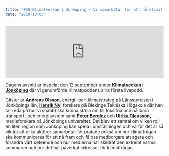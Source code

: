 ```yaml
---
title: "#55 Klimatveckan i Jönköping – Vi samarbetar för att nå klimatmålen"
date: "2018-10-03"
---
```


<iframe src="https://w.soundcloud.com/player/?url=https%3A//api.soundcloud.com/tracks/509047137&amp;color=%23ff5500&amp;auto_play=false&amp;hide_related=false&amp;show_comments=true&amp;show_user=true&amp;show_reposts=false&amp;show_teaser=true" width="100%" height="166" frameborder="no" scrolling="no"></iframe>

Dagens avsnitt är inspelat den 12 september under [**Klimatveckan i Jönköping**](https://klimatveckan.klimatradet.se/) där vi genomförde Klimatpoddens allra första livepodd.

Gäster är **Andreas Olsson**, energi- och klimatstrateg på Länsstyrelsen i Jönköpings län, [**Henrik Ny**](https://www.bth.se/staff/henrik-ny-hny/), forskare på Blekinge Tekniska Högskola där han tar reda på hur vi snabbt ska kunna ställa om till fossifria och hållbara transport- och energisystem samt [**Peter Berglez**](https://ju.se/forskning/manadens-forskare/manadens-forskare/2016-06-01-peter-berglez.html) och [**Ulrika Olausson,**](https://ju.se/personinfo.html?sign=olaulr) medieforskare på Jönköpings universitet. Det blev ett samtal om vilken roll en liten region som Jönköping kan spela i omställningen och varför det är så viktigt att olika aktörer samarbetar. Vi pratade också om hur klimatfrågan ska kommuniceras för att nå fram och få oss medborgare att agera och förändra vårt beteende och hur medierna har skildrat den extremt varma sommaren och hur det har påverkat intresset för klimatfrågan.

